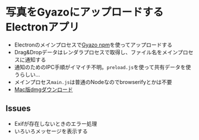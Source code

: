 <h1>写真をGyazoにアップロードするElectronアプリ</h1>

<ul>
  <li>Electronのメインプロセスで<a href="http://shokai.org/blog/archives/9465">Gyazo npm</a>を使ってアップロードする</li>
  <li>Drag&amp;Dropデータはレンダラプロセスで取得し、ファイル名をメインプロセスに通知する</li>
  <li>通知のためのIPC手順がイマイチ不明。<code>preload.js</code>を使って共有データを使うらしい...</li>
  <li>メインプロセス<code>main.js</code>は普通のNodeなのでbrowserifyとかは不要</li>
  <li><a href="http://masui.org.s3.amazonaws.com/7/d/7d539286843ccd5b3ea22909423c0078.dmg">Mac版dmgダウンロード</a></li>
</ul>

<h2>Issues</h2>

<ul>
  <li>Exifが存在しないときのエラー処理</li>
  <li>いろいろメッセージを表示する</li>
</ul>

